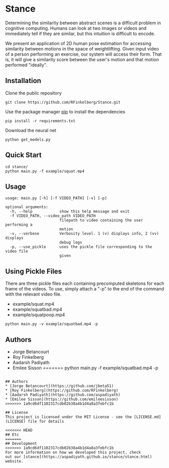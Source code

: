 # Stance
Determining the similarity between abstract scenes is a difficult problem in
cognitive computing. Humans can look at two images or videos and immediately
tell if they are similar, but this intuition is difficult to encode.


We present an application of 2D human pose estimation for accessing similarity between
motions in the space of weightlifting. Given input video of a person performing
an exercise, our system will access their form. That is, it will give a similarity
score between the user's motion and that motion performed "ideally".

## Installation
Clone the public repository

```commandline
git clone https://github.com/RFinkelberg/Stance.git
```

Use the package manager [pip](https://pip.pypa.io/en/stable/) to install the dependencies
```commandline
pip install -r requirements.txt
```

Download the neural net
```commandline
python get_models.py
```

## Quick Start
```commandline
cd stance/
python main.py -f example/squat.mp4
```

## Usage
```commandline
usage: main.py [-h] [-f VIDEO_PATH] [-v] [-p]

optional arguments:
  -h, --help            show this help message and exit
  -f VIDEO_PATH, --video_path VIDEO_PATH
                        filepath to video containing the user performing a
                        motion
  -v, --verbose         Verbosity level. 1 (v) displays info, 2 (vv) displays
                        debug logs
  -p, --use_pickle      uses the pickle file corresponding to the video file
                        given
```

## Using Pickle Files
There are three pickle files each containing precomputed skeletons for each
frame of the videos. To use, simply attach a "-p" to the end of the command 
with the relevant video file.

* example/squat.mp4
* example/squatbad.mp4
* example/squatpoop.mp4

```commandline
python main.py -v example/squatbad.mp4 -p
```

## Authors
* Jorge Betancourt
* Roy Finkelberg
* Aadarsh Padiyath
* Emilee Sisson
=======
python main.py -f example/squatbad.mp4 -p
```

## Authors
* [Jorge Betancourt](https://github.com/jbeta51)
* [Roy Finkelberg](https://github.com/RFinkelberg)
* [Aadarsh Padiyath](https://github.com/aspadiyath)
* [Emilee Sisson](https://github.com/emileesisson)
>>>>>>> 1a9cd6df1102317cdb02b38a4b1d4a8a3febfc1b

## License
This project is licensed under the MIT License - see the [LICENSE.md](LICENSE) file for details

<<<<<<< HEAD
## Etc
=======
## Development
>>>>>>> 1a9cd6df1102317cdb02b38a4b1d4a8a3febfc1b
For more information on how we developed this project, check
out our [stance](https://aspadiyath.github.io/stance/stance.html) website. 